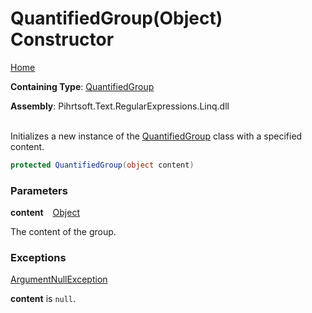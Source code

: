 # QuantifiedGroup\(Object\) Constructor

[Home](../../../../../../README.md)

**Containing Type**: [QuantifiedGroup](../README.md)

**Assembly**: Pihrtsoft\.Text\.RegularExpressions\.Linq\.dll

\
Initializes a new instance of the [QuantifiedGroup](../README.md) class with a specified content\.

```csharp
protected QuantifiedGroup(object content)
```

### Parameters

**content** &ensp; [Object](https://docs.microsoft.com/en-us/dotnet/api/system.object)

The content of the group\.

### Exceptions

[ArgumentNullException](https://docs.microsoft.com/en-us/dotnet/api/system.argumentnullexception)

**content** is `null`\.

